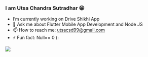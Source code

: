 ### I am Utsa Chandra Sutradhar 😁

- I’m currently working on Drive Shikhi App 
- 💬 Ask me about Flutter Mobile App Development and Node JS
- 📫 How to reach me: utsacsd99@gmail.com
- ⚡ Fun fact: Null== 0 (:

<img src="https://github-readme-stats.vercel.app/api?username=utsa05&&show_icons=true&title_color=ffffff&icon_color=bb2acf&text_color=daf7dc&bg_color=151515">

